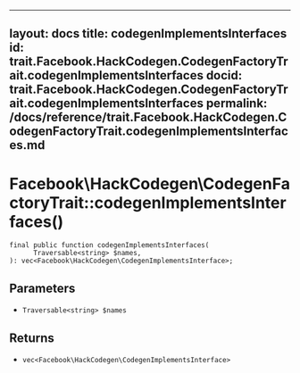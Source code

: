 
***

layout: docs
title: codegenImplementsInterfaces
id: trait.Facebook.HackCodegen.CodegenFactoryTrait.codegenImplementsInterfaces
docid: trait.Facebook.HackCodegen.CodegenFactoryTrait.codegenImplementsInterfaces
permalink: /docs/reference/trait.Facebook.HackCodegen.CodegenFactoryTrait.codegenImplementsInterfaces.md
---







# Facebook\\HackCodegen\\CodegenFactoryTrait::codegenImplementsInterfaces()




``` Hack
final public function codegenImplementsInterfaces(
      Traversable<string> $names,
): vec<Facebook\HackCodegen\CodegenImplementsInterface>;
```




## Parameters




- ` Traversable<string> $names `




## Returns




+ ` vec<Facebook\HackCodegen\CodegenImplementsInterface> `